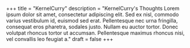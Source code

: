 +++
title = "KernelCurry"
description = "KernelCurry's Thoughts Lorem ipsum dolor sit amet, consectetur adipiscing elit. Sed ex nisl, commodo varius vestibulum id, euismod sed erat. Pellentesque nec urna fringilla, consequat eros pharetra, sodales justo. Nullam eu auctor tortor. Donec volutpat rhoncus tortor ut accumsan. Pellentesque maximus rhoncus nisi, vel convallis leo feugiat a."
draft = false
+++